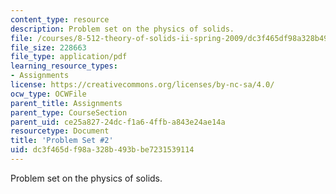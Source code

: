 ```yaml
---
content_type: resource
description: Problem set on the physics of solids.
file: /courses/8-512-theory-of-solids-ii-spring-2009/dc3f465df98a328b493bbe7231539114_MIT8_512s09_2004_pset02a.pdf
file_size: 228663
file_type: application/pdf
learning_resource_types:
- Assignments
license: https://creativecommons.org/licenses/by-nc-sa/4.0/
ocw_type: OCWFile
parent_title: Assignments
parent_type: CourseSection
parent_uid: ce25a827-24dc-f1a6-4ffb-a843e24ae14a
resourcetype: Document
title: 'Problem Set #2'
uid: dc3f465d-f98a-328b-493b-be7231539114
---
```

Problem set on the physics of solids.